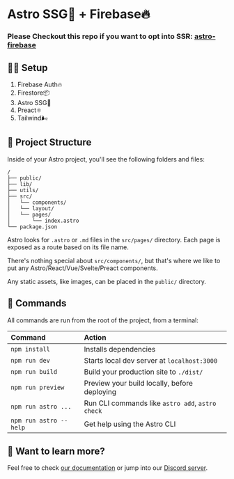 # Astro SSG🚀 + Firebase🔥

### Please Checkout this repo if you want to opt into SSR: [astro-firebase](https://github.com/kevinzunigacuellar/astro-firebase)

## 🧑‍🚀 Setup

1. Firebase Auth🔥
2. Firestore📦
3. Astro SSG🚀
4. Preact⚛️
5. Tailwind🌬️

## 🚀 Project Structure

Inside of your Astro project, you'll see the following folders and files:

```
/
├── public/
├── lib/
├── utils/
├── src/
│   └── components/
│   └── layout/
│   └── pages/
│       └── index.astro
└── package.json
```

Astro looks for `.astro` or `.md` files in the `src/pages/` directory. Each page is exposed as a route based on its file name.

There's nothing special about `src/components/`, but that's where we like to put any Astro/React/Vue/Svelte/Preact components.

Any static assets, like images, can be placed in the `public/` directory.

## 🧞 Commands

All commands are run from the root of the project, from a terminal:

| Command                | Action                                           |
| :--------------------- | :----------------------------------------------- |
| `npm install`          | Installs dependencies                            |
| `npm run dev`          | Starts local dev server at `localhost:3000`      |
| `npm run build`        | Build your production site to `./dist/`          |
| `npm run preview`      | Preview your build locally, before deploying     |
| `npm run astro ...`    | Run CLI commands like `astro add`, `astro check` |
| `npm run astro --help` | Get help using the Astro CLI                     |

## 👀 Want to learn more?

Feel free to check [our documentation](https://docs.astro.build) or jump into our [Discord server](https://astro.build/chat).
